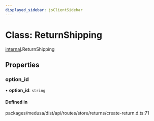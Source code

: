 ```yaml
---
displayed_sidebar: jsClientSidebar
---
```


# Class: ReturnShipping

[internal](../modules/internal-8.md).ReturnShipping

## Properties

### option\_id

• **option\_id**: `string`

#### Defined in

packages/medusa/dist/api/routes/store/returns/create-return.d.ts:71
